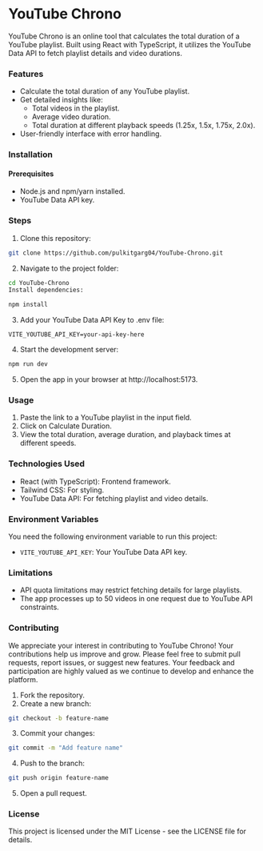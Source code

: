 # YouTube Chrono
YouTube Chrono is an online tool that calculates the total duration of a YouTube playlist. Built using React with TypeScript, it utilizes the YouTube Data API to fetch playlist details and video durations.

### Features
- Calculate the total duration of any YouTube playlist.
- Get detailed insights like:
    - Total videos in the playlist.
    - Average video duration.
    - Total duration at different playback speeds (1.25x, 1.5x, 1.75x, 2.0x).
- User-friendly interface with error handling.

### Installation
#### Prerequisites
- Node.js and npm/yarn installed.
- YouTube Data API key.

### Steps
1. Clone this repository:
```bash
git clone https://github.com/pulkitgarg04/YouTube-Chrono.git 
```

2. Navigate to the project folder:
```bash
cd YouTube-Chrono  
Install dependencies:
```

```bash
npm install
```

3. Add your YouTube Data API Key to .env file:
```env
VITE_YOUTUBE_API_KEY=your-api-key-here  
```

4. Start the development server:
```bash
npm run dev  
```

5. Open the app in your browser at http://localhost:5173.

### Usage
1. Paste the link to a YouTube playlist in the input field.
2. Click on Calculate Duration.
3. View the total duration, average duration, and playback times at different speeds.

### Technologies Used
- React (with TypeScript): Frontend framework.
- Tailwind CSS: For styling.
- YouTube Data API: For fetching playlist and video details.

### Environment Variables
You need the following environment variable to run this project:
- `VITE_YOUTUBE_API_KEY`: Your YouTube Data API key.

### Limitations
- API quota limitations may restrict fetching details for large playlists.
- The app processes up to 50 videos in one request due to YouTube API constraints.

### Contributing
We appreciate your interest in contributing to YouTube Chrono! Your contributions help us improve and grow. Please feel free to submit pull requests, report issues, or suggest new features. Your feedback and participation are highly valued as we continue to develop and enhance the platform.

1. Fork the repository.
2. Create a new branch:
```bash
git checkout -b feature-name  
```

3. Commit your changes:
```bash
git commit -m "Add feature name"  
```

4. Push to the branch:
```bash
git push origin feature-name  
```

5. Open a pull request.

### License
This project is licensed under the MIT License - see the LICENSE file for details.